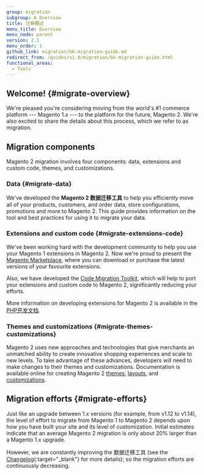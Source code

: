 ```yaml
---
group: migration
subgroup: A_Overview
title: 迁移概述
menu_title: Overview
menu_node: parent
version: 2.1
menu_order: 1
github_link: migration/bk-migration-guide.md
redirect_from: /guides/v1.0/migration/bk-migration-guide.html
functional_areas:
  - Tools
---
```


## Welcome! {#migrate-overview}

We're pleased you're considering moving from the world's #1 commerce platform --- Magento 1.x --- to the platform for the future, Magento 2. We're also excited to share the details about this process, which we refer to as migration.

## Migration components

Magento 2 migration involves four components: data, extensions and custom code, themes, and customizations.

### Data {#migrate-data}
We've developed the **Magento 2 数据迁移工具** to help you efficiently move all of your products, customers, and order data, store configurations, promotions and more to Magento 2. This guide provides information on the tool and best practices for using it to migrate your data.

### Extensions and custom code {#migrate-extensions-code}
We've been working hard with the development community to help you use your Magento 1 extensions in Magento 2. Now we're proud to present the <a href="https://marketplace.magento.com/" target="_blank">Magento Marketplace</a>, where you can download or purchase the latest versions of your favourite extensions.

Also, we have developed the <a href="https://github.com/magento/code-migration" target="_blank">Code Migration Toolkit</a>, which will help to port your extensions and custom code to Magento 2, significantly reducing your efforts.

More information on developing extensions for Magento 2 is available in the <a href="{{ page.baseurl }}/extension-dev-guide/bk-extension-dev-guide.html" target="_blank">PHP开发文档</a>.

### Themes and customizations {#migrate-themes-customizations}

Magento 2 uses new approaches and technologies that give merchants an unmatched ability to create innovative shopping experiences and scale to new levels. To take advantage of these advances, developers will need to make changes to their themes and customizations. Documentation is available online for creating Magento 2 <a href="{{ page.baseurl }}/frontend-dev-guide/themes/theme-general.html" target="_blank">themes</a>, <a href="{{ page.baseurl }}/frontend-dev-guide/layouts/layout-overview.html" target="_blank">layouts</a>, and <a href="{{ page.baseurl }}/frontend-dev-guide/layouts/xml-manage.html" target="_blank">customizations</a>.

## Migration efforts {#migrate-efforts}

Just like an upgrade between 1.x versions (for example, from v1.12 to v1.14), the level of effort to migrate from Magento 1 to Magento 2 depends upon how you have built your site and its level of customization. Initial estimates indicate that an average Magento 2 migration is only about 20% larger than a Magento 1.x upgrade.

However, we are constantly improving the 数据迁移工具 (see the [Changelog](https://github.com/magento/data-migration-tool/blob/master/CHANGELOG.md){:target="_blank"} for more details); so the migration efforts are continuously decreasing.
